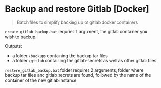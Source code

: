 # Backup and restore Gitlab [Docker]

> Batch files to simplify backing up of gitlab docker containers

`create_gitlab_backup.bat` requries 1 argument, the gitlab container you wish to backup.

Outputs: 
- a folder `\backups` containing the backup tar files
- a folder `\gitlab` containing the gitlab-secrets as well as other gitlab files

`restore_gitlab_backup.bat` folder requires 2 arguments, folder where backup tar files and gitlab secrets are found, followed by the name of the container of the new gitlab instance
